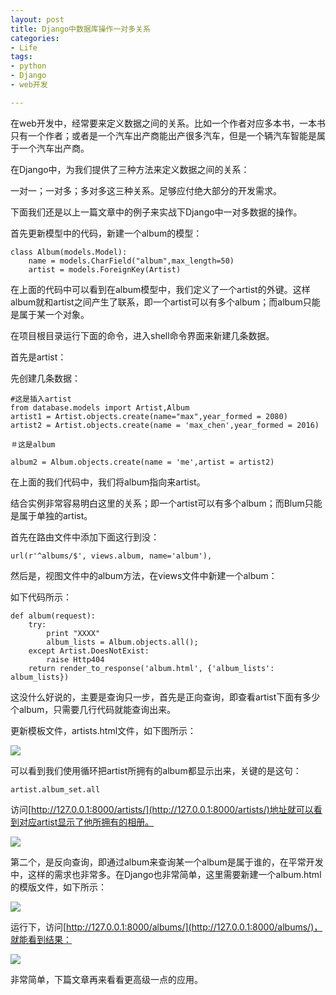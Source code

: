 ```yaml
---
layout: post
title: Django中数据库操作一对多关系
categories:
- Life
tags:
- python
- Django
- web开发

---
```


在web开发中，经常要来定义数据之间的关系。比如一个作者对应多本书，一本书只有一个作者；或者是一个汽车出产商能出产很多汽车，但是一个辆汽车智能是属于一个汽车出产商。

在Django中，为我们提供了三种方法来定义数据之间的关系：

一对一；一对多；多对多这三种关系。足够应付绝大部分的开发需求。

下面我们还是以上一篇文章中的例子来实战下Django中一对多数据的操作。

首先更新模型中的代码，新建一个album的模型：


```
class Album(models.Model):
    name = models.CharField("album",max_length=50)
    artist = models.ForeignKey(Artist)

```

在上面的代码中可以看到在album模型中，我们定义了一个artist的外键。这样album就和artist之间产生了联系，即一个artist可以有多个album；而album只能是属于某一个对象。

在项目根目录运行下面的命令，进入shell命令界面来新建几条数据。

首先是artist：

先创建几条数据：


```
#这是插入artist
from database.models import Artist,Album
artist1 = Artist.objects.create(name="max",year_formed = 2080)
artist2 = Artist.objects.create(name = 'max_chen',year_formed = 2016)

＃这是album

album2 = Album.objects.create(name = 'me',artist = artist2)

```

在上面的我们代码中，我们将album指向来artist。

结合实例非常容易明白这里的关系；即一个artist可以有多个album；而Blum只能是属于单独的artist。

首先在路由文件中添加下面这行到没：

```
url(r'^albums/$', views.album, name='album'),

```

然后是，视图文件中的album方法，在views文件中新建一个album：

如下代码所示：


```
def album(request):
    try:
        print "XXXX"
        album_lists = Album.objects.all();
    except Artist.DoesNotExist:
        raise Http404
    return render_to_response('album.html', {'album_lists': album_lists})

```

这没什么好说的，主要是查询只一步，首先是正向查询，即查看artist下面有多少个album，只需要几行代码就能查询出来。

更新模板文件，artists.html文件，如下图所示：

![](http://pic.yupoo.com/reicky_v/F9up7yX6/mIEan.png)

可以看到我们使用循环把artist所拥有的album都显示出来，关键的是这句：


```
artist.album_set.all

```

访问[http://127.0.0.1:8000/artists/](http://127.0.0.1:8000/artists/)地址就可以看到对应artist显示了他所拥有的相册。

![](http://pic.yupoo.com/reicky_v/F9usoDPO/Qt3ul.png)

第二个，是反向查询，即通过album来查询某一个album是属于谁的，在平常开发中，这样的需求也非常多。在Django也非常简单，这里需要新建一个album.html的模版文件，如下所示：

![](http://pic.yupoo.com/reicky_v/F9ut7PAO/s2fX8.png)

运行下，访问[http://127.0.0.1:8000/albums/](http://127.0.0.1:8000/albums/)，就能看到结果：

![](http://pic.yupoo.com/reicky_v/F9uuOEMl/gCxRg.png)

非常简单，下篇文章再来看看更高级一点的应用。



